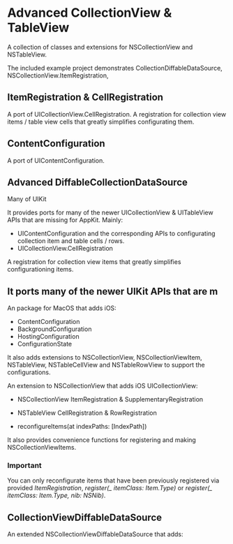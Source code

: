 # Advanced CollectionView & TableView

A collection of classes and extensions for NSCollectionView and NSTableView. 

The included example project demonstrates CollectionDiffableDataSource, NSCollectionView.ItemRegistration, 

## ItemRegistration & CellRegistration
A port of UICollectionView.CellRegistration. A registration for collection view items / table view cells that greatly simplifies  configurating them.


## ContentConfiguration
A port of UIContentConfiguration.
## Advanced DiffableCollectionDataSource

 Many of UIKit 
 
It provides ports for many of the newer UICollectionView & UITableView APIs that are missing for AppKit. Mainly:

- UIContentConfiguration and the corresponding APIs to configurating collection item and table cells / rows.
- UICollectionView.CellRegistration

A registration for collection view items that greatly simplifies configurationing items.

It ports many of the newer UIKit APIs that are m
- 


An package for MacOS that adds iOS:
- ContentConfiguration
- BackgroundConfiguration
- HostingConfiguration
- ConfigurationState

It also adds extensions to NSCollectionView, NSCollectionViewItem, NSTableView, NSTableCellView and NSTableRowView to support the configurations.


An extension to NSCollectionView that adds iOS UICollectionView:
- NSCollectionView ItemRegistration & SupplementaryRegistration

- NSTableView CellRegistration & RowRegistration

- reconfigureItems(at indexPaths: [IndexPath])

It also provides convenience functions for registering and making NSCollectionViewItems.

### Important
You can only reconfigurate items that have been previously registered via provided *ItemRegistration*, *register(_ itemClass: Item.Type)* or *register(_ itemClass: Item.Type, nib: NSNib)*.

## CollectionViewDiffableDataSource
An extended NSCollectionViewDiffableDataSource that adds:

